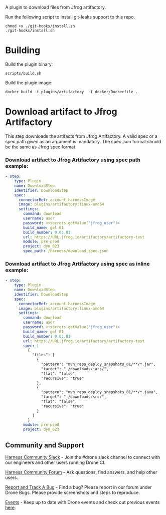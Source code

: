 A plugin to download files from Jfrog artifactory.

Run the following script to install git-leaks support to this repo.
```
chmod +x ./git-hooks/install.sh
./git-hooks/install.sh
```

# Building

Build the plugin binary:

```text
scripts/build.sh
```

Build the plugin image:

```text
docker build -t plugins/artifactory  -f docker/Dockerfile .
```

#  Download artifact to Jfrog Artifactory
This step downloads the artifacts from Jfrog Artifactory.
A valid spec or a spec path given as an argument is mandatory.
The spec json format should be the same as Jfrog spec format

### Download artifact to Jfrog Artifactory using spec path example:
```yaml
- step:
    type: Plugin
    name: DownloadStep
    identifier: DownloadStep
    spec:
      connectorRef: account.harnessImage
      image: plugins/artifactory:linux-amd64
      settings:
        command: download
        username: user
        password: <+secrets.getValue("jfrog_user")>
        build_name: gol-01
        build_number: 0.03.01
        url: https://URL.jfrog.io/artifactory/artifactory-test 
        module: pre-prod
        project: dyn_023
        spec_path: /harness/download_spec.json
```

### Download artifact to Jfrog Artifactory using spec as inline example:
```yaml
- step:
    type: Plugin
    name: DownloadStep
    identifier: DownloadStep
    spec:
      connectorRef: account.harnessImage
      image: plugins/artifactory:linux-amd64
      settings:
        command: download
        username: user
        password: <+secrets.getValue("jfrog_user")>
        build_name: gol-01
        build_number: 0.03.01
        url: https://URL.jfrog.io/artifactory/artifactory-test 
        spec: |
          {
            "files": [
              {
                "pattern": "mvn_repo_deploy_snapshots_01/**/*.jar",
                "target": "./downloads/jars/",
                "flat": "false",
                "recursive": "true"
              },
              {
                "pattern": "mvn_repo_deploy_snapshots_01/**/*.java",
                "target": "./downloads/src/",
                "flat": "false",
                "recursive": "true"
              }
            ]
          } 
        module: pre-prod
        project: dyn_023
```

## Community and Support
[Harness Community Slack](https://join.slack.com/t/harnesscommunity/shared_invite/zt-y4hdqh7p-RVuEQyIl5Hcx4Ck8VCvzBw) - Join the #drone slack channel to connect with our engineers and other users running Drone CI.

[Harness Community Forum](https://community.harness.io/) - Ask questions, find answers, and help other users.

[Report and Track A Bug](https://community.harness.io/c/bugs/17) - Find a bug? Please report in our forum under Drone Bugs. Please provide screenshots and steps to reproduce. 

[Events](https://www.meetup.com/harness/) - Keep up to date with Drone events and check out previous events [here](https://www.youtube.com/watch?v=Oq34ImUGcHA&list=PLXsYHFsLmqf3zwelQDAKoVNmLeqcVsD9o).
